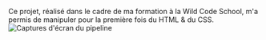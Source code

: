 Ce projet, réalisé dans le cadre de ma formation à la Wild Code School, m'a permis de manipuler pour la première fois du HTML & du CSS.
![Captures d'écran du pipeline](images/htmlcss.png)
